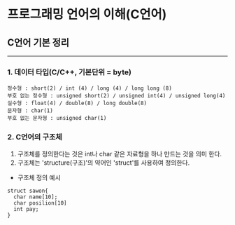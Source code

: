# 프로그래밍 언어의 이해(C언어)
## C언어 기본 정리

------

### 1. 데이터 타입(C/C++, 기본단위 = byte)

```
정수형 : short(2) / int (4) / long (4) / long long (8)
부호 없는 정수형 : unsigned short(2) / unsigned int(4) / unsigned long(4)
실수형 : float(4) / double(8) / long double(8)
문자형 : char(1)
부호 없는 문자형 : unsigned char(1)
```

### 2. C언어의 구조체

1. 구조체를 정의한다는 것은 int나 char 같은 자료형을 하나 만드는 것을 의미 한다.
2. 구조체는 'structure(구조)'의 약어인 'struct'를 사용하여 정의한다.
- 구조체 정의 예시
```
struct sawon{
  char name[10];
  char posilion[10]
  int pay;
}
```

